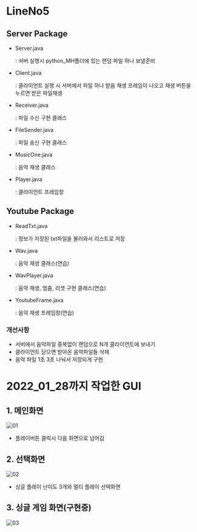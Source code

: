 # LineNo5

## Server Package
  * Server.java 
  
    : 서버 실행시 python_MH폴더에 있는 랜덤 파일 하나 보낼준비
  * Client.java
  
    : 클라이언트 실행 시 서버에서 파일 하나 받음
      재생 프레임이 나오고 재생 버튼을 누르면 받은 파일재생
  * Receiver.java

    : 파일 수신 구현 클래스
  * FileSender.java

    : 파일 송신 구현 클래스
  * MusicOne.java

    : 음악 재생 클래스
  * Player.java

    : 클라이언트 프레임창
    
    
## Youtube Package
  * ReadTxt.java 

    : 정보가 저장된 txt파일을 불러와서 리스트로 저장
  * Wav.java

    : 음악 재생 클래스(연습)
  * WavPlayer.java

    : 음악 재생, 멈춤, 리셋 구현 클래스(연습)
  * YoutubeFrame.java

    : 음악 재생 프레임창(연습)

### 개선사항
  * 서버에서 음악파일 중복없이 랜덤으로 N개 클라이언트에 보내기
  * 클라이언트 닫으면 받아온 음악파일들 삭제
  * 음악 파일 1초 3초 나눠서 저장되게 구현


# 2022_01_28까지 작업한 GUI
## 1. 메인화면
![01](https://user-images.githubusercontent.com/76654360/151514062-cec0e935-dec5-4767-bb2e-a54ebca71ad8.jpg)
  * 플레이버튼 클릭시 다음 화면으로 넘어감

## 2. 선택화면
![02](https://user-images.githubusercontent.com/76654360/151514145-558a90bb-3182-4ed4-b84e-18d69086f530.jpg)
  * 싱글 플레이 난이도 3개와 멀티 플레이 선택화면

## 3. 싱글 게임 화면(구현중)
![03](https://user-images.githubusercontent.com/76654360/151514278-a55fa0a8-f6db-450c-b053-d35aba54c337.jpg)


    
